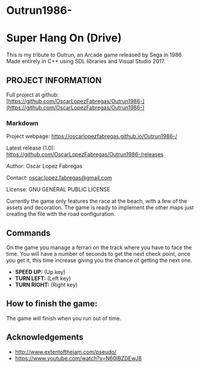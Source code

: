 # Outrun1986-
# Super Hang On (Drive)
 This is my tribute to Outrun, an Arcade game released by Sega in 1986. Made entirely in C++ using SDL libraries and Visual Studio 2017.
  
 ## PROJECT INFORMATION
  
 Full project at github: [https://github.com/OscarLopezFabregas/Outrun1986-](https://github.com/OscarLopezFabregas/Outrun1986-) 
  
 ### Markdown
 Project webpage: https://oscarlopezfabregas.github.io/Outrun1986-/ 
  
  Latest release (1.0): https://github.com/OscarLopezFabregas/Outrun1986-/releases 
  
 *Author*: Oscar Lopez Fabregas
 
 Contact: oscar.lopez.fabregas@gmail.com
  
 License: GNU GENERAL PUBLIC LICENSE
  
 Currently the game only features the race at the beach, with a few of the assets and decoration. The game
 is ready to implement the other maps just creating the file with the road configuration.
  
 ## Commands
 On the game you manage a ferrari on the track where you have to face the time. You will have a number of seconds to get the next check point, once you get it, this time increase giving you the chance of getting the next one.
  
 * **SPEED UP:** (Up key)
 * **TURN LEFT:** (Left key)
 * **TURN RIGHT:** (Right key)
  
 ## How to finish the game:
 
 The game will finish when you run out of time.

 ## Acknowledgements
 * http://www.extentofthejam.com/pseudo/
 * https://www.youtube.com/watch?v=N60lBZDEwJ8
